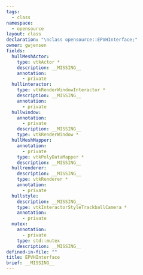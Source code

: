 ```yaml
---
tags:
  - class
namespace:
  - opensource
layout: class
declaration: "\nclass opensource::EPVHInterface;"
owner: gwjensen
fields:
  hullMeshActor:
    type: vtkActor *
    description: __MISSING__
    annotation:
      - private
  hullinteractor:
    type: vtkRenderWindowInteractor *
    description: __MISSING__
    annotation:
      - private
  hullwindow:
    annotation:
      - private
    description: __MISSING__
    type: vtkRenderWindow *
  hullMeshMapper:
    annotation:
      - private
    type: vtkPolyDataMapper *
    description: __MISSING__
  hullrenderer:
    description: __MISSING__
    type: vtkRenderer *
    annotation:
      - private
  hullstyle:
    description: __MISSING__
    type: vtkInteractorStyleTrackballCamera *
    annotation:
      - private
  mutex:
    annotation:
      - private
    type: std::mutex
    description: __MISSING__
defined-in-file: ""
title: EPVHInterface
brief: __MISSING__
---
```

